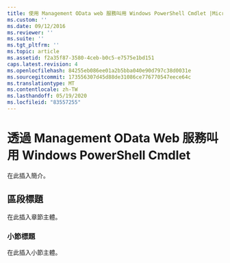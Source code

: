 ```yaml
---
title: 使用 Management OData web 服務叫用 Windows PowerShell Cmdlet |Microsoft Docs
ms.custom: ''
ms.date: 09/12/2016
ms.reviewer: ''
ms.suite: ''
ms.tgt_pltfrm: ''
ms.topic: article
ms.assetid: f2a35f87-3580-4ceb-b0c5-e7575e1bd151
caps.latest.revision: 4
ms.openlocfilehash: 84255eb086ee01a2b5bba040e90d797c38d0031e
ms.sourcegitcommit: 173556307d45d88de31086ce776770547eece64c
ms.translationtype: MT
ms.contentlocale: zh-TW
ms.lasthandoff: 05/19/2020
ms.locfileid: "83557255"
---
```

# <a name="invoking-windows-powershell-cmdlets-with-management-odata-web-services"></a>透過 Management OData Web 服務叫用 Windows PowerShell Cmdlet

在此插入簡介。

## <a name="section-heading"></a>區段標題

在此插入章節主體。

### <a name="subsection-heading"></a>小節標題

在此插入小節主體。
